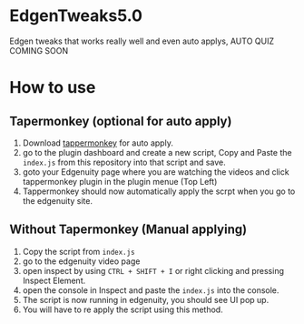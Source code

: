 # EdgenTweaks5.0
Edgen tweaks that works really well and even auto applys, AUTO QUIZ COMING SOON

# How to use

## Tapermonkey (optional for auto apply)
1. Download [tappermonkey]( https://chrome.google.com/webstore/detail/tampermonkey/dhdgffkkebhmkfjojejmpbldmpobfkfo/related) for auto apply.
2. go to the plugin dashboard and create a new script, Copy and Paste the ```index.js``` from this repository into that script and save.
3. goto your Edgenuity page where you are watching the videos and click tappermonkey plugin in the plugin menue (Top Left)
4. Tappermonkey should now automatically apply the scrpt when you go to the edgenuity site.

## Without Tapermonkey (Manual applying)
1. Copy the script from ```index.js```
2. go to the edgenuity video page
3. open inspect by using ```CTRL + SHIFT + I``` or right clicking and pressing Inspect Element.
4. open the console in Inspect and paste the ```index.js``` into the console.
5. The script is now running in edgenuity, you should see UI pop up.
6. You will have to re apply the script using this method.


